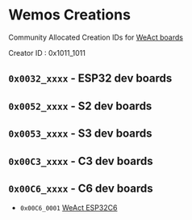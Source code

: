 # Wemos Creations

Community Allocated Creation IDs for [WeAct boards](https://weactstudio.aliexpress.com/store/910567080)

Creator ID : 0x1011_1011

## `0x0032_xxxx` - ESP32 dev boards

## `0x0052_xxxx` - S2 dev boards

## `0x0053_xxxx` - S3 dev boards

## `0x00C3_xxxx` - C3 dev boards

## `0x00C6_xxxx` - C6 dev boards
*  `0x00C6_0001` [WeAct ESP32C6](https://www.aliexpress.com/item/1005005569520224.html)
